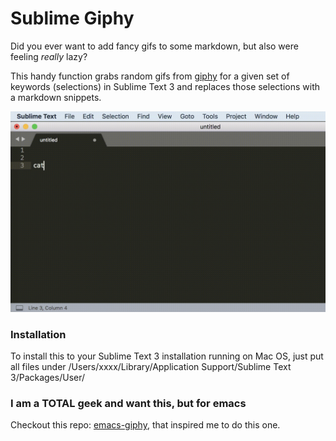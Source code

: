# Sublime Giphy

Did you ever want to add fancy gifs to some markdown, but also were feeling
_really_ lazy?

This handy function grabs random gifs from [giphy](https://giphy.com/) for a given set of keywords (selections) in Sublime Text 3 and replaces those selections with a markdown snippets. 

![sublime giphy gif](readme-gif.gif)

### Installation
To install this to your Sublime Text 3 installation running on Mac OS, just put all files under /Users/xxxx/Library/Application Support/Sublime Text 3/Packages/User/

### I am a TOTAL geek and want this, but for emacs
Checkout this repo: [emacs-giphy](https://github.com/chamook/emacs-giphy), that inspired me to do this one.
